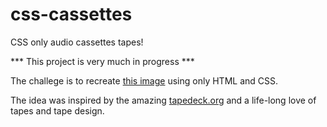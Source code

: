 # css-cassettes
CSS only audio cassettes tapes!

*** This project is very much in progress ***

The challege is to recreate [this image](https://seanvinci.com/uploads/css-cassette-inspo.jpg) using only HTML and CSS.

The idea was inspired by the amazing [tapedeck.org](http://tapedeck.org) and a life-long love of tapes and tape design.

